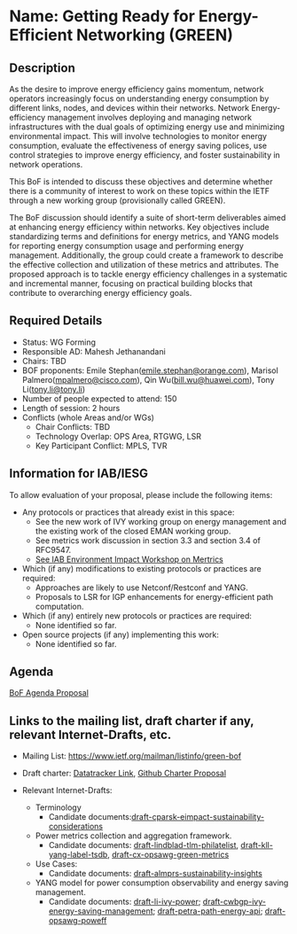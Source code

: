 # Name: Getting Ready for Energy-Efficient Networking (GREEN)
## Description 

As the desire to improve energy efficiency gains momentum, network operators increasingly focus on understanding energy consumption by different links, nodes, and devices within their networks. Network Energy-efficiency management involves deploying and managing network infrastructures with the dual goals of optimizing energy use and minimizing environmental impact. This will involve technologies to monitor energy consumption, evaluate the effectiveness of energy saving polices, use control strategies to improve energy efficiency, and foster sustainability in network operations.

This BoF is intended to discuss these objectives and determine whether there is a community of interest to work on these topics within the IETF through a new working group (provisionally called GREEN).

The BoF discussion should identify a suite of short-term deliverables aimed at enhancing energy efficiency within networks. Key objectives include standardizing terms and definitions for energy metrics, and YANG models for reporting energy consumption usage and performing energy management. Additionally, the group could create a framework to describe the effective collection and utilization of these metrics and attributes. The proposed approach is to tackle energy efficiency challenges in a systematic and incremental manner, focusing on practical building blocks that contribute to overarching energy efficiency goals.

## Required Details

- Status: WG Forming
- Responsible AD: Mahesh Jethanandani
- Chairs: TBD
- BOF proponents: Emile Stephan(emile.stephan@orange.com), Marisol Palmero(mpalmero@cisco.com), Qin Wu(bill.wu@huawei.com), Tony Li(tony.li@tony.li)
- Number of people expected to attend: 150
- Length of session: 2 hours
- Conflicts (whole Areas and/or WGs)
   - Chair Conflicts: TBD
   - Technology Overlap: OPS Area, RTGWG, LSR
   - Key Participant Conflict: MPLS, TVR

## Information for IAB/IESG
To allow evaluation of your proposal, please include the following items:

- Any protocols or practices that already exist in this space:
  - See the new work of IVY working group on energy management and the existing work of the closed EMAN working group.
  - See metrics work discussion in section 3.3 and section 3.4 of RFC9547.
  - [See IAB Environment Impact Workshop on Mertrics](https://datatracker.ietf.org/meeting/interim-2022-eimpactws-03/materials/slides-interim-2022-eimpactws-03-sessa-iab-e-impact-ws-session-3-metrics-01.pdf) 
- Which (if any) modifications to existing protocols or practices are required:
  - Approaches are likely to use Netconf/Restconf and YANG.
  - Proposals to LSR for IGP enhancements for energy-efficient path computation.
- Which (if any) entirely new protocols or practices are required:
  - None identified so far.
- Open source projects (if any) implementing this work:
  - None identified so far.


## Agenda

   [BoF Agenda Proposal](https://github.com/marisolpalmero/GREEN-bof/blob/main/BoFAgenda.md)

## Links to the mailing list, draft charter if any, relevant Internet-Drafts, etc.
   - Mailing List: https://www.ietf.org/mailman/listinfo/green-bof
   - Draft charter: [Datatracker Link](https://datatracker.ietf.org/doc/charter-ietf-EXAMPLE/),
                    [Github Charter Proposal](https://github.com/marisolpalmero/GREEN-bof/blob/main/GreenCharterProposal.md)
   - Relevant Internet-Drafts:

     - Terminology 
       - Candidate documents:[draft-cparsk-eimpact-sustainability-considerations](https://datatracker.ietf.org/doc/draft-cparsk-eimpact-sustainability-considerations/)
     - Power metrics collection and aggregation framework.
       - Candidate documents: [draft-lindblad-tlm-philatelist](https://datatracker.ietf.org/doc/draft-lindblad-tlm-philatelist), [draft-kll-yang-label-tsdb](https://datatracker.ietf.org/doc/draft-kll-yang-label-tsdb), [draft-cx-opsawg-green-metrics](https://datatracker.ietf.org/doc/draft-cx-opsawg-green-metrics)
     - Use Cases:
       - Candidate documents: [draft-almprs-sustainability-insights](https://datatracker.ietf.org/doc/draft-almprs-sustainability-insights)
     - YANG model for power consumption observability and energy saving management.
       - Candidate documents: [draft-li-ivy-power](https://datatracker.ietf.org/doc/draft-li-ivy-power); [draft-cwbgp-ivy-energy-saving-management](https://datatracker.ietf.org/doc/draft-cwbgp-ivy-energy-saving-management); [draft-petra-path-energy-api](https://datatracker.ietf.org/doc/draft-cwbgp-ivy-energy-saving-management); [draft-opsawg-poweff](https://datatracker.ietf.org/doc/draft-opsawg-poweff)


     


